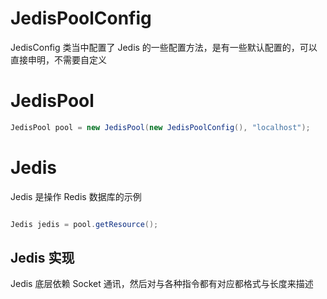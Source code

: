 # JedisPoolConfig

JedisConfig 类当中配置了 Jedis 的一些配置方法，是有一些默认配置的，可以直接申明，不需要自定义

# JedisPool

```java
JedisPool pool = new JedisPool(new JedisPoolConfig(), "localhost");
```

# Jedis

Jedis 是操作 Redis 数据库的示例

```java

Jedis jedis = pool.getResource();

```

## Jedis 实现

Jedis 底层依赖 Socket 通讯，然后对与各种指令都有对应都格式与长度来描述
